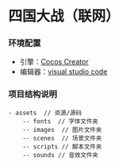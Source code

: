 # 四国大战（联网）

### 环境配置
- 引擎：[Cocos Creator](https://docs.cocos.com/creator/manual/zh/scripting/scene-managing.html)
- 编辑器：[visual studio code](https://code.visualstudio.com/)

### 项目结构说明
```
- assets  // 资源/源码
    -- fonts  // 字体文件夹
    -- images  // 图片文件夹
    -- scenes  // 场景文件夹
    -- scripts // 脚本文件夹
    -- sounds // 音效文件夹
```
